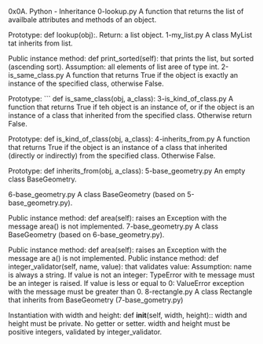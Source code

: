 0x0A. Python - Inheritance
0-lookup.py
A function that returns the list of availbale attributes and methods of an object.

Prototype: def lookup(obj):.
Return: a list object.
1-my_list.py
A class MyList tat inherits from list.

Public instance method: def print_sorted(self): that prints the list, but sorted (ascending sort).
Assumption: all elements of list aree of type int.
2-is_same_class.py
A function that returns True if the object is exactly an instance of the specified class, otherwise False.

Prototype: ``` def is_same_class(obj, a_class):
3-is_kind_of_class.py
A function that returns True if teh object is an instance of, or if the object is an instance of a class that inherited from the specified class. Otherwise return False.

Prototype: def is_kind_of_class(obj, a_class):
4-inherits_from.py
A function that returns True if the object is an instance of a class that inherited (directly or indirectly) from the specified class. Otherwise False.

Prototype: def inherits_from(obj, a_class):
5-base_geometry.py
An empty class BaseGeometry.

6-base_geometry.py
A class BaseGeometry (based on 5-base_geometry.py).

Public instance method: def area(self): raises an Exception with the message area() is not implemented.
7-base_geometry.py
A class BaseGeometry (based on 6-base_geometry.py).

Public instance method: def area(self): raises an Exception with the message are    a() is not implemented.
Public instance method: def integer_validator(self, name, value): that validates value:
Assumption: name is always a string.
If value is not an integer: TypeError with te message <name> must be an integer is raised.
If value is less or equal to 0: ValueError exception with the message <name> must be greater than 0.
8-rectangle.py
A class Rectangle that inherits from BaseGeometry (7-base_gometry.py)

Instantiation with width and height: def __init__(self, width, height)::
width and height must be private. No getter or setter.
width and height must be positive integers, validated by integer_validator.
